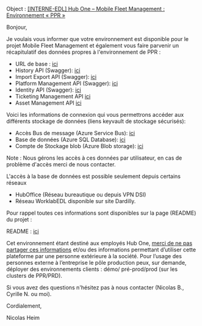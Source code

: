 Object : <u>[INTERNE-EDL] Hub One – Mobile Fleet Management : Environnement « PPR »</u>

[url_base]: https://homfm-ppr.mobility.hubone.cloud "Url de base"
[url_angular.ui]: https://homfm-ppr.mobility.hubone.cloud/ "Url Projet Angular.UI"

[url_history.api]: https://homfm-ppr.mobility.hubone.cloud/history-api/ "Url vers swagger de l'API history"
[url_importexport.api]: https://homfm-ppr.mobility.hubone.cloud/importexport-api/swagger/index.html "Url vers swagger de l'API importexport"
[url_pmm.api]: https://homfm-ppr.mobility.hubone.cloud/platformmanagement-api/ "Url vers swagger de l'API pmm"
[url_identity.api]: https://homfm-ppr.mobility.hubone.cloud/identity-api/ "Url vers swagger de l'API identity"
[url_ticketing.api]: https://homfm-ppr.mobility.hubone.cloud/ticketingmanagement-api/
[url_customermanagement.api]: https://homfm-ppr.mobility.hubone.cloud/customermanagement-api/
[url_assetmanagement.api]: https://homfm-ppr.mobility.hubone.cloud/assetmanagement-api/



[url_kv_bus_message_dev]: https://portal.azure.com/#@hubonefr.onmicrosoft.com/asset/Microsoft_Azure_KeyVault/Secret/https://kv-infra-hoppr.vault.azure.net/secrets/cxstring-sbta-homfm-ppr-hoppr "Accès bus de message"
[url_kv_bdd_dev]: https://portal.azure.com/#@hubonefr.onmicrosoft.com/asset/Microsoft_Azure_KeyVault/Secret/https://kv-infra-hoppr.vault.azure.net/secrets/cxstring-sqldb-homfm-ppr-hoppr "Connexion string base de données"
[url_kv_stockage_dev]: https://portal.azure.com/#@hubonefr.onmicrosoft.com/asset/Microsoft_Azure_KeyVault/Secret/https://kv-infra-hoppr.vault.azure.net/secrets/cxstring-sthomfmpprhoppr "Accès Stockage BLOB"



Bonjour,

Je voulais vous informer que votre environnement est disponible  pour le projet Mobile Fleet Management et également vous faire parvenir un récapitulatif des données propres à l'environnement de PPR :

* URL de base : [ici][url_base]
* History API (Swagger): [ici][url_history.api]
* Import Export API (Swagger): [ici][url_importexport.api]
* Platform Management API (Swagger): [ici][url_pmm.api]
* Identity API (Swagger): [ici][url_identity.api]
* Ticketing Management API [ici][url_ticketing.api]
* Asset Management API [ici][url_assetmanagement.api]



Voici les informations de connexion qui vous permettrons accéder aux différents stockage de données (liens keyvault de stockage sécurisés):

* Accès Bus de message (Azure Service Bus): [ici][url_kv_bus_message_dev]
* Base de données (Azure SQL Database): [ici][url_kv_bdd_dev]
* Compte de Stockage blob (Azure Blob storage): [ici][url_kv_stockage_dev]

Note : Nous gérons les accès à ces données par utilisateur, en cas de problème d'accès merci de nous contacter.

L'accès à la base de données est possible seulement depuis certains réseaux
- HubOffice (Réseau bureautique ou depuis VPN DSI)
- Réseau WorklabEDL disponible sur site Dardilly.

Pour rappel toutes ces informations sont disponibles sur la page (README) du projet :

README : [ici](https://dev.azure.com/huboneEDL/Hub%20One%20-%20Mobile%20Fleet%20Management)

Cet environnement étant destiné aux employés Hub One, <u>merci de ne pas partager ces informations</u> et/ou des informations permettant d’utiliser cette plateforme par une personne extérieure à la société.
Pour l’usage des personnes externe à l’entreprise le pôle production peux, sur demande, déployer des environnements clients : démo/ pré-prod/prod (sur les clusters de PPR/PRD).

Si vous avez des questions n'hésitez pas à nous contacter (Nicolas B., Cyrille N. ou moi).

Cordialement,

Nicolas Heim